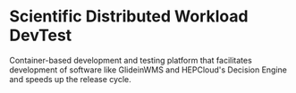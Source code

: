 <!--
SPDX-FileCopyrightText: 2023 Fermi Research Alliance, LLC
SPDX-License-Identifier: Apache-2.0
-->

# Scientific Distributed Workload DevTest

Container-based development and testing platform that facilitates development
of software like GlideinWMS and HEPCloud's Decision Engine and speeds up the
release cycle.

